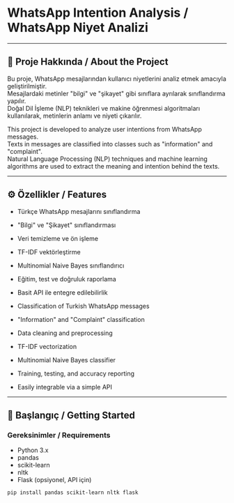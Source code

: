 # WhatsApp Intention Analysis / WhatsApp Niyet Analizi

---

## 📌 Proje Hakkında / About the Project

Bu proje, WhatsApp mesajlarından kullanıcı niyetlerini analiz etmek amacıyla geliştirilmiştir.  
Mesajlardaki metinler "bilgi" ve "şikayet" gibi sınıflara ayrılarak sınıflandırma yapılır.  
Doğal Dil İşleme (NLP) teknikleri ve makine öğrenmesi algoritmaları kullanılarak, metinlerin anlamı ve niyeti çıkarılır.  

This project is developed to analyze user intentions from WhatsApp messages.  
Texts in messages are classified into classes such as "information" and "complaint".  
Natural Language Processing (NLP) techniques and machine learning algorithms are used to extract the meaning and intention behind the texts.

---

## ⚙️ Özellikler / Features

- Türkçe WhatsApp mesajlarını sınıflandırma  
- "Bilgi" ve "Şikayet" sınıflandırması  
- Veri temizleme ve ön işleme  
- TF-IDF vektörleştirme  
- Multinomial Naive Bayes sınıflandırıcı  
- Eğitim, test ve doğruluk raporlama  
- Basit API ile entegre edilebilirlik  

- Classification of Turkish WhatsApp messages  
- "Information" and "Complaint" classification  
- Data cleaning and preprocessing  
- TF-IDF vectorization  
- Multinomial Naive Bayes classifier  
- Training, testing, and accuracy reporting  
- Easily integrable via a simple API  

---

## 🚀 Başlangıç / Getting Started

### Gereksinimler / Requirements

- Python 3.x  
- pandas  
- scikit-learn  
- nltk  
- Flask (opsiyonel, API için)  

```bash
pip install pandas scikit-learn nltk flask
```